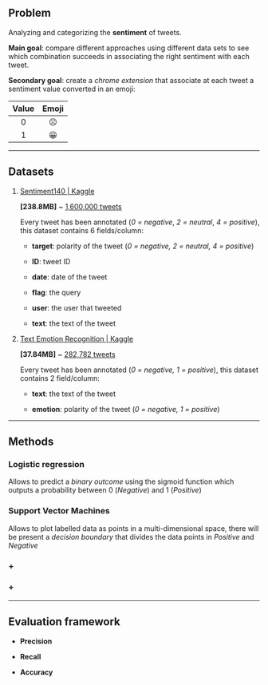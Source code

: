 ## Problem

Analyzing and categorizing the **sentiment** of tweets.

**Main goal**: compare different approaches using different data sets to see which
combination succeeds in associating the right sentiment with each tweet.

**Secondary goal**: create a *chrome extension* that associate at each tweet a sentiment value converted in an emoji:

| Value | Emoji           |
|:-----:|:---------------:|
| 0     | :frowning_face: |
| 1     | :grinning:      |

---

## Datasets

1. [Sentiment140 | Kaggle](https://www.kaggle.com/datasets/kazanova/sentiment140?resource=download)
   
   **[238.8MB]** ~ <u>1,600,000 tweets</u>
   
   Every tweet has been annotated (*0 = negative*, *2 = neutral*, *4 = positive*), this dataset contains 6 fields/column:
   
   * **target**: polarity of the tweet (*0 = negative, 2 = neutral, 4 = positive*)
   
   * **ID**: tweet ID
   
   * **date**: date of the tweet
   
   * **flag**: the query
   
   * **user**: the user that tweeted
   
   * **text**: the text of the tweet

2. [Text Emotion Recognition | Kaggle](https://www.kaggle.com/datasets/shreejitcheela/text-emotion-recognition)
   
   **[37.84MB]** ~ <u>282,782 tweets</u>
   
   Every tweet has been annotated (*0 = negative, 1 = positive*), this dataset contains 2 field/column: 
   
   * **text**: the text of the tweet
   
   * **emotion**: polarity of the tweet (*0 = negative, 1 = positive*)

---

## Methods

### Logistic regression

Allows to predict a *binary outcome* using the sigmoid function which outputs a probability between 0 (*Negative*) and 1 (*Positive*)

### Support Vector Machines

Allows to plot labelled data as points in a multi-dimensional space, there will be present a *decision boundary* that divides the data points in *Positive* and *Negative*

### +

### +
---

## Evaluation framework

* **Precision**

* **Recall**

* **Accuracy**
